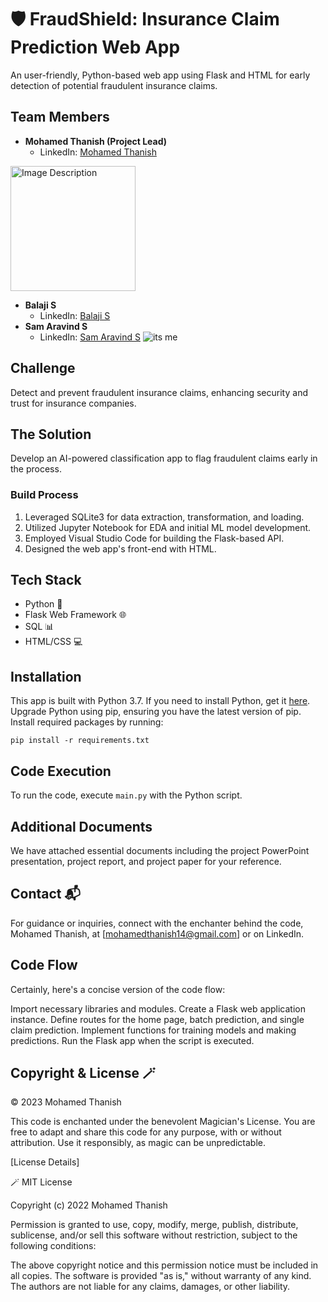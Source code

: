 # 🛡️ FraudShield: Insurance Claim Prediction Web App
An user-friendly, Python-based web app using Flask and HTML for early detection of potential fraudulent insurance claims.

## Team Members
- **Mohamed Thanish (Project Lead)**
  - LinkedIn: [Mohamed Thanish](https://www.linkedin.com/in/mohamed-thanish-m-b82053218/)
<img src="https://camo.githubusercontent.com/e5e3a6683ec198f77a00072b9bf00c2f63aae5747bbb0f83142cfe2a21025ccb/68747470733a2f2f6d656469612e6c6963646e2e636f6d2f646d732f696d61665/..." alt="Image Description" width="200" height="200">

- **Balaji S**
  - LinkedIn: [Balaji S](https://www.linkedin.com/in/balaji-s-892bb8234/)
- **Sam Aravind S**
  - LinkedIn: [Sam Aravind S](https://www.linkedin.com/in/sam-aravind-r-ai-402096235/)
![its me ](blob:https://web.whatsapp.com/1b63661e-1d03-44b8-a922-6d2cadb57b75)

## Challenge
Detect and prevent fraudulent insurance claims, enhancing security and trust for insurance companies.

## The Solution
Develop an AI-powered classification app to flag fraudulent claims early in the process.

### Build Process
1. Leveraged SQLite3 for data extraction, transformation, and loading.
2. Utilized Jupyter Notebook for EDA and initial ML model development.
3. Employed Visual Studio Code for building the Flask-based API.
4. Designed the web app's front-end with HTML.

## Tech Stack
- Python 🐍
- Flask Web Framework 🌐
- SQL 📊
- HTML/CSS 💻

## Installation
This app is built with Python 3.7. If you need to install Python, get it [here](https://www.python.org/). Upgrade Python using pip, ensuring you have the latest version of pip. Install required packages by running:
```
pip install -r requirements.txt
```

## Code Execution
To run the code, execute `main.py` with the Python script.

## Additional Documents
We have attached essential documents including the project PowerPoint presentation, project report, and project paper for your reference.

## Contact 📬
For guidance or inquiries, connect with the enchanter behind the code, Mohamed Thanish, at [mohamedthanish14@gmail.com] or on LinkedIn.

## Code Flow
Certainly, here's a concise version of the code flow:

Import necessary libraries and modules.
Create a Flask web application instance.
Define routes for the home page, batch prediction, and single claim prediction.
Implement functions for training models and making predictions.
Run the Flask app when the script is executed.

## Copyright & License 🪄
© 2023 Mohamed Thanish

This code is enchanted under the benevolent Magician's License. You are free to adapt and share this code for any purpose, with or without attribution. Use it responsibly, as magic can be unpredictable.

[License Details]

🪄 MIT License

Copyright (c) 2022 Mohamed Thanish

Permission is granted to use, copy, modify, merge, publish, distribute, sublicense, and/or sell this software without restriction, subject to the following conditions:

The above copyright notice and this permission notice must be included in all copies.
The software is provided "as is," without warranty of any kind.
The authors are not liable for any claims, damages, or other liability.
